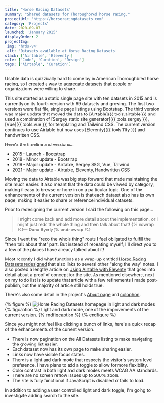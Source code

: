 ```yaml
---
title: "Horse Racing Datasets"
summary: "Shared datasets for Thoroughbred horse racing."
projectUrl: 'https://horseracingdatasets.com'
category: 'Projects'
date: 2020-09-07
launched: 'January 2015'
displayOrder: 2
projectImg:
 img: 'hrds-v4'
 alt: 'Datasets available at Horse Racing Datasets'
stack: ['Airtable', 'Eleventy']
role: ['Code', 'Curation', 'Design']
tags: ['Airtable', 'Curation']
---
```


Usable data is quizzically hard to come by in American Thoroughbred horse racing, so I created a way to aggregate datasets that people or organizations were willing to share.

This site started as a static single page site with ten datasets in 2015 and is currently on its fourth version with 69 datasets and growing. The first two versions were flat file, single page listings using Bootstrap. The third version was major update that moved the data to [Airtable]({{ tools.airtable }}) and used a combination of [Sergey static site generator]({{ tools.sergey }}), [Vue]({{ tools.vue }}) for templating and Tailwind CSS. The current version continues to use Airtable but now uses [Eleventy]({{ tools.11ty }}) and handwritten CSS.

Here's the timeline and versions...

* 2015 - Launch - Bootstrap
* 2018 - Minor update - Bootstrap
* 2019 - Major update - Airtable, Sergey SSG, Vue, Tailwind
* 2021 - Major update - Airtable, Eleventy, Handwritten CSS


Moving the data to Airtable was big step forward that made maintaining the site much easier. It also meant that the data could be viewed by category, making it easy to browse or hone in on a particular topic. One of the enhancements of the current version is that each dataset also has its own page, making it easier to share or reference individual datasets.

Prior to redesigning the current version I said the following on this page...


> I might come back and add more detail about the implementation, or I might just redo the whole thing and then talk about that! {% nowrap %}&mdash; Dana Byerly{% endnowrap %}


Since I went the "redo the whole thing" route I feel obligated to fulfill the "then talk about that" part. But instead of repeating myself, I'll direct you to a few of the places I have already talked about it!

Most recently I did what functions as a wrap-up entitled [Horse Racing Datasets redesigned](/notes/horse-racing-datasets-redesigned/) that also links to several other "along the way" notes. I also posted a lengthy article on [Using Airtable with Eleventy](/articles/using-airtable-with-eleventy/) that goes into detail about a proof of concept for the site. As mentioned elsewhere, next on my to do list is to update that article with a few refinements I made post-publish, but the majority of article still holds true.

There's also some detail in the project's [About page](https://horseracingdatasets.com/about/) and [colophon](https://horseracingdatasets.com/colophon/).


{% figure %}
  <picture>
    <source srcset="/img/hrds-light-dark.avif" type="image/avif">
    <source srcset="/img/hrds-light-dark.webp" type="image/webp">
    <img src="/img/hrds-light-dark.png" alt="Horse Racing Datasets homepage in light and dark modes" loading="lazy" />
  </picture>
  {% figcaption %}
    Light and dark mode, one of the improvements of the current version.
  {% endfigcaption %}
{% endfigure %}


Since you might not feel like clicking a bunch of links, here's a quick recap of the enhancements of the current version.

* There is now pagination on the All Datasets listing to make navigating the growing list easier.
* Each dataset now has its own page to make sharing easier.
* Links now have visible focus states.
* There is a light and dark mode that respects the visitor's system level preference. I have plans to add a toggle to allow for more flexibility.
* Color contrast in both light and dark modes meets WCAG AA standards.
* There are no screen reflow issues up to 500% zoom.
* The site is fully functional if JavaScript is disabled or fails to load.

In addition to adding a user controlled light and dark toggle, I'm going to investigate adding search to the site.
